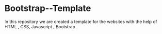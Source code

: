# Bootstrap--Template
In this repository we are created a template for the websites with the help of HTML , CSS, Javascript , Bootstrap.
